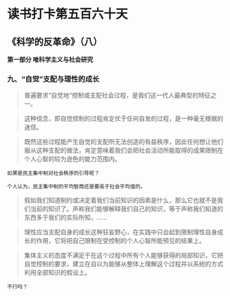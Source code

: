 # 读书打卡第五百六十天
## 《科学的反革命》（八）

**第一部分 唯科学主义与社会研究**

### 九、“自觉”支配与理性的成长

> 普遍要求“自觉地”控制或支配社会过程，是我们这一代人最典型的特征之一。

> 这种信念，即自觉控制的过程肯定优于任何自发的过程，是一种毫无根据的迷信。

> 既然这些过程能产生自觉的支配所无法创造的有益秩序，因此任何想让他们服从这种支配的做法，肯定意味着我们会把社会活动所能取得的成果限制在个人心智的较为逊色的能力范围内。
```
如果是民主集中制对社会秩序的引导呢？

个人认为，民主集中制的平均智商还是要高于社会平均值的。
```
> 假如我们知道制约或决定着我们当前知识的因素是什么，那么它也就不是我们当前的知识了。声称我们能够解释我们自己的知识，等于声称我们知道的东西多于我们的实际所知，……

> 理性应当支配自身的成长这种狂妄野心，在实践中只会起到限制理性自身成长的作用，它将把自己限制在受控制的个人心智所能预见的结果上。

> 集体主义的态度不满足于在这个过程中所有个人能够获得的局部知识，它把自觉控制的要求，建立在自以为能够从整体上理解这个过程并以系统的方式利用全部知识的假设上。
```
不行吗？
```
> 